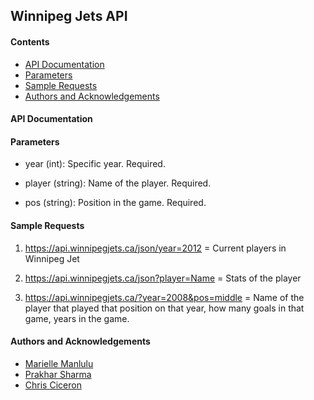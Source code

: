 ## Winnipeg Jets API

#### Contents
- [API Documentation](#api-documentation)
- [Parameters](#parameters)
- [Sample Requests](#sample-requests)
- [Authors and Acknowledgements](#authors-and-acknowledgements)

#### API Documentation

#### Parameters

- year (int): Specific year. Required. 

- player (string): Name of the player. Required.

- pos (string): Position in the game. Required.


#### Sample Requests

1. https://api.winnipegjets.ca/json/year=2012 	= Current players in Winnipeg Jet

2) https://api.winnipegjets.ca/json?player=Name 	= Stats of the player

3) https://api.winnipegjets.ca/?year=2008&pos=middle 	= Name of the player that played that position on that year, how many goals in that game, years in the game.


#### Authors and Acknowledgements

- [Marielle Manlulu](https://github.com/mariellemanlulu)
- [Prakhar Sharma](https://github.com/Neil3108)
- [Chris Ciceron](https://github.com/chrisciceron)
